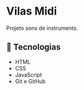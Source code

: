 # Vilas Midi

Projeto sons de instrumento.

## 🚀 Tecnologias

- HTML 
- CSS
- JavaScript
- Git e GitHub
